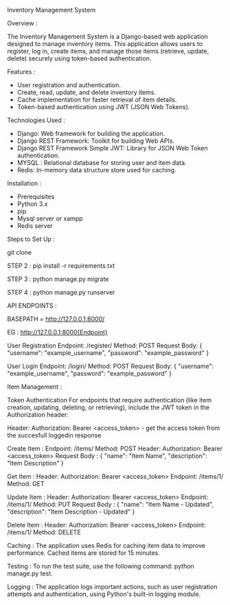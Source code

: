 Inventory Management System

Overview :

The Inventory Management System is a Django-based web application designed to manage inventory items. This application allows users to register, log in, create items, and manage those items (retrieve, update, delete) securely using token-based authentication.

Features :

   * User registration and authentication.
   * Create, read, update, and delete inventory items.
   * Cache implementation for faster retrieval of item details.
   * Token-based authentication using JWT (JSON Web Tokens).

Technologies Used :
   * Django: Web framework for building the application.
   * Django REST Framework: Toolkit for building Web APIs.
   * Django REST Framework Simple JWT: Library for JSON Web Token authentication.
   * MYSQL : Relational database for storing user and item data.
   * Redis: In-memory data structure store used for caching.

Installation :
   * Prerequisites
   * Python 3.x
   * pip
   * Mysql server or xampp
   * Redis server

Steps to Set Up :

git clone [<repository-url>](https://github.com/iamVijayakumarS/inventory)


STEP 2 : 
pip install -r requirements.txt


STEP 3 : 
python manage.py migrate

STEP 4 :
python manage.py runserver



API ENDPOINTS : 

BASEPATH = http://127.0.0.1:8000/

EG :  http://127.0.0.1:8000{Endpoint}


User Registration
Endpoint: /register/
Method: POST
Request Body: {
    "username": "example_username",
    "password": "example_password"
}


User Login
Endpoint: /login/
Method: POST
Request Body:
{
    "username": "example_username",
    "password": "example_password"
}

Item Management :

Token Authentication
For endpoints that require authentication (like item creation, updating, deleting, or retrieving), include the JWT token in the Authorization header:

Header:
   Authorization: Bearer <access_token>  - get the access token from the succesfull loggedin response

Create Item :
   Endpoint: /items/
   Method: POST
   Header: Authorization: Bearer <access_token>
   Request Body : {
      "name": "Item Name",
      "description": "Item Description"
   }

Get Item :
   Header: Authorization: Bearer <access_token>
   Endpoint: /items/1/
   Method: GET

Update Item :
   Header: Authorization: Bearer <access_token>
   Endpoint: /items/1/
   Method: PUT
      Request Body : {
      "name": "Item Name - Updated",
      "description": "Item Description - Updated"
   }

Delete Item :
   Header: Authorization: Bearer <access_token>
   Endpoint: /items/1/
   Method: DELETE


Caching :
   The application uses Redis for caching item data to improve performance. Cached items are stored for 15 minutes.

Testing :
   To run the test suite, use the following command:
   python manage.py test.

Logging :
   The application logs important actions, such as user registration attempts and authentication, using Python's built-in logging module.

